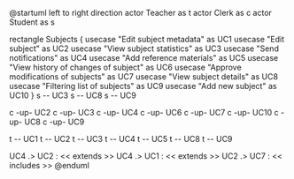 @startuml
left to right direction
actor Teacher as t
actor Clerk as c
actor Student as s

rectangle Subjects {
  usecase "Edit subject metadata" as UC1
  usecase "Edit subject" as UC2
  usecase "View subject statistics" as UC3
  usecase "Send notifications" as UC4
  usecase "Add reference materials" as UC5
  usecase "View history of changes of subject" as UC6
  usecase "Approve modifications of subjects" as UC7
  usecase "View subject details" as UC8
  usecase "Filtering list of subjects" as UC9
  usecase "Add new subject" as UC10
}
s -- UC3
s -- UC8
s -- UC9

c -up- UC2
c -up- UC3
c -up- UC4
c -up- UC6
c -up- UC7
c -up- UC10
c -up- UC8
c -up- UC9

t -- UC1
t -- UC2
t -- UC3
t -- UC4
t -- UC5
t -- UC8
t -- UC9

UC4 .> UC2 : << extends >>
UC4 .> UC1 : << extends >>
UC2 .> UC7 : << includes >>
@enduml